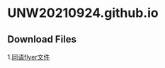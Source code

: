 # UNW20210924.github.io

## Download Files
1.[同语flyer文件](https://UNW20210924.github.io/同语flyer文件.html)<br>
